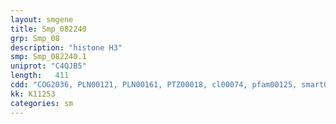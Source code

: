 ```yaml
---
layout: smgene
title: Smp_082240
grp: Smp_08
description: "histone H3"
smp: Smp_082240.1
uniprot: "C4QJB5"
length:   411
cdd: "COG2036, PLN00121, PLN00161, PTZ00018, cl00074, pfam00125, smart00428"
kk: K11253
categories: sm
---
```

